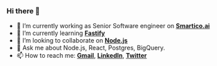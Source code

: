 ### Hi there 👋

- 🔭 I’m currently working as Senior Software engineer on [**Smartico.ai**](https://smartico.ai/)
- 🌱 I’m currently learning [**Fastify**](https://github.com/fastify/fastify)
- 👯 I’m looking to collaborate on [**Node.js**](https://github.com/nodejs/node)
- 💬 Ask me about Node.js, React, Postgres, BigQuery.
- 📫 How to reach me: [**Gmail**](therealtoresto@gmail.com), [**LinkedIn**](https://www.linkedin.com/in/therealtoresto/), [**Twitter**](https://twitter.com/Bondaruk24)
<!--
**therealtoresto/therealtoresto** is a ✨ _special_ ✨ repository because its `README.md` (this file) appears on your GitHub profile.

Here are some ideas to get you started:

- 🔭 I’m currently working on ...
- 🌱 I’m currently learning ...
- 👯 I’m looking to collaborate on ...
- 🤔 I’m looking for help with ...
- 💬 Ask me about ...
- 🤔 I’m looking for help with getting a job in a product company.
- 📫 How to reach me: ...
- 😄 Pronouns: ...
- ⚡ Fun fact: ...
-->
